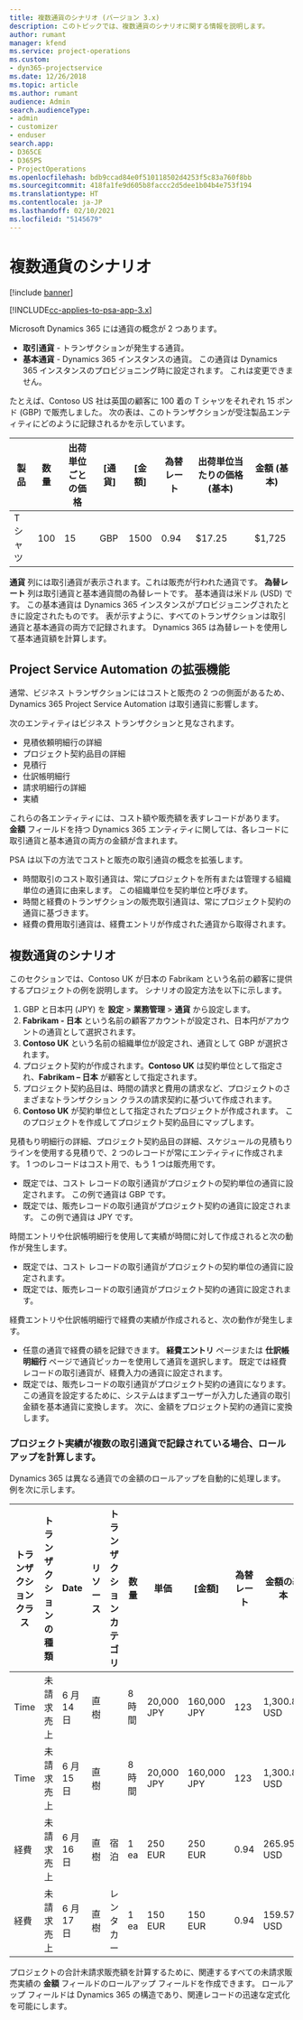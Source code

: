 ```yaml
---
title: 複数通貨のシナリオ (バージョン 3.x)
description: このトピックでは、複数通貨のシナリオに関する情報を説明します。
author: rumant
manager: kfend
ms.service: project-operations
ms.custom:
- dyn365-projectservice
ms.date: 12/26/2018
ms.topic: article
ms.author: rumant
audience: Admin
search.audienceType:
- admin
- customizer
- enduser
search.app:
- D365CE
- D365PS
- ProjectOperations
ms.openlocfilehash: bdb9ccad84e0f510118502d4253f5c83a760f8bb
ms.sourcegitcommit: 418fa1fe9d605b8faccc2d5dee1b04b4e753f194
ms.translationtype: HT
ms.contentlocale: ja-JP
ms.lasthandoff: 02/10/2021
ms.locfileid: "5145679"
---
```

# <a name="multiple-currency-scenarios"></a>複数通貨のシナリオ

[!include [banner](../includes/psa-now-project-operations.md)]

[!INCLUDE[cc-applies-to-psa-app-3.x](../includes/cc-applies-to-psa-app-3x.md)]

Microsoft Dynamics 365 には通貨の概念が 2 つあります。

- **取引通貨** - トランザクションが発生する通貨。 
- **基本通貨** - Dynamics 365 インスタンスの通貨。 この通貨は Dynamics 365 インスタンスのプロビジョニング時に設定されます。 これは変更できません。

たとえば、Contoso US 社は英国の顧客に 100 着の T シャツをそれぞれ 15 ポンド (GBP) で販売しました。 次の表は、このトランザクションが受注製品エンティティにどのように記録されるかを示しています。

| 製品 | 数量 | 出荷単位ごとの価格 | [通貨] | [金額] | 為替レート | 出荷単位当たりの価格 (基本)| 金額 (基本)|
|---------|----------|----------------|----------|--------|---------------|----------------------|--------------|
| T シャツ | 100      | 15             | GBP      | 1500   | 0.94          | $17.25               | $1,725       |

**通貨** 列には取引通貨が表示されます。これは販売が行われた通貨です。 **為替レート** 列は取引通貨と基本通貨間の為替レートです。 基本通貨は米ドル (USD) です。 この基本通貨は Dynamics 365 インスタンスがプロビジョニングされたときに設定されたものです。
表が示すように、すべてのトランザクションは取引通貨と基本通貨の両方で記録されます。 Dynamics 365 は為替レートを使用して基本通貨額を計算します。

## <a name="project-service-automation-extensions"></a>Project Service Automation の拡張機能

通常、ビジネス トランザクションにはコストと販売の 2 つの側面があるため、Dynamics 365 Project Service Automation は取引通貨に影響します。

次のエンティティはビジネス トランザクションと見なされます。

- 見積依頼明細行の詳細
- プロジェクト契約品目の詳細
- 見積行
- 仕訳帳明細行
- 請求明細行の詳細
- 実績

これらの各エンティティには、コスト額や販売額を表すレコードがあります。 **金額** フィールドを持つ Dynamics 365 エンティティに関しては、各レコードに取引通貨と基本通貨の両方の金額が含まれます。 

PSA は以下の方法でコストと販売の取引通貨の概念を拡張します。

- 時間取引のコスト取引通貨は、常にプロジェクトを所有または管理する組織単位の通貨に由来します。 この組織単位を契約単位と呼びます。
- 時間と経費のトランザクションの販売取引通貨は、常にプロジェクト契約の通貨に基づきます。
- 経費の費用取引通貨は、経費エントリが作成された通貨から取得されます。

## <a name="multiple-currency-scenario"></a>複数通貨のシナリオ

このセクションでは、Contoso UK が日本の Fabrikam という名前の顧客に提供するプロジェクトの例を説明します。 シナリオの設定方法を以下に示します。

1. GBP と日本円 (JPY) を **設定** \> **業務管理** \> **通貨** から設定します。 
2. **Fabrikam - 日本** という名前の顧客アカウントが設定され、日本円がアカウントの通貨として選択されます。
3. **Contoso UK** という名前の組織単位が設定され、通貨として GBP が選択されます。
4. プロジェクト契約が作成されます。**Contoso UK** は契約単位として指定され、**Fabrikam – 日本** が顧客として指定されます。
5. プロジェクト契約品目は、時間の請求と費用の請求など、プロジェクトのさまざまなトランザクション クラスの請求契約に基づいて作成されます。
6. **Contoso UK** が契約単位として指定されたプロジェクトが作成されます。 このプロジェクトを作成してプロジェクト契約品目にマップします。


見積もり明細行の詳細、プロジェクト契約品目の詳細、スケジュールの見積もりラインを使用する見積りで、2 つのレコードが常にエンティティに作成されます。 1 つのレコードはコスト用で、もう 1 つは販売用です。

- 既定では、コスト レコードの取引通貨がプロジェクトの契約単位の通貨に設定されます。 この例で通貨は GBP です。
- 既定では、販売レコードの取引通貨がプロジェクト契約の通貨に設定されます。 この例で通貨は JPY です。

時間エントリや仕訳帳明細行を使用して実績が時間に対して作成されると次の動作が発生します。

- 既定では、コスト レコードの取引通貨がプロジェクトの契約単位の通貨に設定されます。
- 既定では、販売レコードの取引通貨がプロジェクト契約の通貨に設定されます。

経費エントリや仕訳帳明細行で経費の実績が作成されると、次の動作が発生します。

- 任意の通貨で経費の額を記録できます。 **経費エントリ** ページまたは **仕訳帳明細行** ページで通貨ピッカーを使用して通貨を選択します。 既定では経費レコードの取引通貨が、経費入力の通貨に設定されます。 
- 既定では、販売レコードの取引通貨がプロジェクト契約の通貨になります。 この通貨を設定するために、システムはまずユーザーが入力した通貨の取引金額を基本通貨に変換します。 次に、金額をプロジェクト契約の通貨に変換します。 

### <a name="computing-roll-ups-when-project-actuals-are-recorded-in-multiple-transaction-currencies"></a>プロジェクト実績が複数の取引通貨で記録されている場合、ロールアップを計算します。

Dynamics 365 は異なる通貨での金額のロールアップを自動的に処理します。 例を次に示します。

| トランザクション クラス | トランザクションの種類| Date   | リソース | トランザクション カテゴリ | 数量 | 単価 | [金額]      | 為替レート | 金額の基本 |
|-------------------|------------------|--------|----------|----------------------|----------|--------------|-------------|---------------|----------------|
| Time              | 未請求売上   | 6 月 14 日 | 直樹  |                      | 8 時間    | 20,000 JPY    | 160,000 JPY | 123           | 1,300.81 USD    |
| Time              | 未請求売上   | 6 月 15 日 | 直樹  |                      | 8 時間    | 20,000 JPY    | 160,000 JPY | 123           | 1,300.81 USD    |
| 経費           | 未請求売上   | 6 月 16 日 | 直樹  | 宿泊                | 1 ea     | 250 EUR      | 250 EUR     | 0.94          | 265.95 USD     |
| 経費           | 未請求売上   | 6 月 17 日 | 直樹  | レンタカー           | 1 ea     | 150 EUR      | 150 EUR     | 0.94          | 159.57 USD     |

プロジェクトの合計未請求販売額を計算するために、関連するすべての未請求販売実績の **金額** フィールドのロールアップ フィールドを作成できます。 ロールアップ フィールドは Dynamics 365 の構造であり、関連レコードの迅速な定式化を可能にします。
